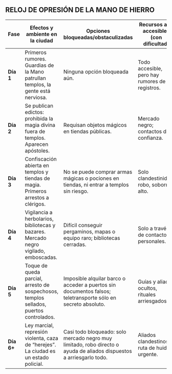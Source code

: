 ## **RELOJ DE OPRESIÓN DE LA MANO DE HIERRO**

| Fase       | Efectos y ambiente en la ciudad                                                        | Opciones bloqueadas/obstaculizadas                                                                                   | Recursos aún accesibles (con dificultad)       |
| ---------- | -------------------------------------------------------------------------------------- | -------------------------------------------------------------------------------------------------------------------- | ---------------------------------------------- |
| **Día 1**  | Primeros rumores. Guardias de la Mano patrullan templos, la gente está nerviosa.       | Ninguna opción bloqueada aún.                                                                                        | Todo accesible, pero hay rumores de registros. |
| **Día 2**  | Se publican edictos: prohibida la magia divina fuera de templos. Aparecen apóstoles.   | Requisan objetos mágicos en tiendas públicas.                                                                        | Mercado negro; contactos de confianza.         |
| **Día 3**  | Confiscación abierta en templos y tiendas de magia. Primeros arrestos a clérigos.      | No se puede comprar armas mágicas o pociones en tiendas, ni entrar a templos sin riesgo.                             | Solo clandestinidad, robo, soborno alto.       |
| **Día 4**  | Vigilancia a herbolarios, bibliotecas y bazares. Mercado negro vigilado, emboscadas.   | Difícil conseguir pergaminos, mapas o equipo raro; bibliotecas cerradas.                                             | Solo a través de contactos personales.         |
| **Día 5**  | Toque de queda parcial, arresto de sospechosos, templos sellados, puertos controlados. | Imposible alquilar barco o acceder a puertos sin documentos falsos; teletransporte sólo en secreto absoluto.         | Guías y aliados ocultos, rituales arriesgados. |
| **Día 6+** | Ley marcial, represión violenta, caza de “herejes”. La ciudad es un estado policial.   | Casi todo bloqueado: solo mercado negro muy limitado, robo directo o ayuda de aliados dispuestos a arriesgarlo todo. | Aliados clandestinos o ruta de huida urgente.  |
